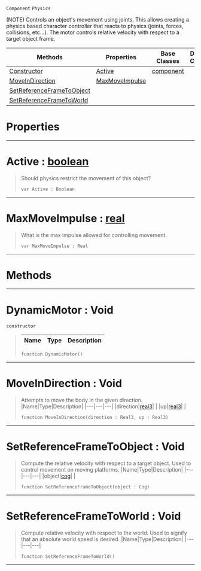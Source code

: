  `Component` `Physics`



(NOTE) Controls an object's movement using joints. This allows creating a physics based character controller that reacts to physics (joints, forces, collisions, etc...). The motor controls relative velocity with respect to a target object frame.

|Methods|Properties|Base Classes|Derived Classes|
|---|---|---|---|
|[ Constructor](dynamicmotor.md#dynamicmotor-void)|[ Active](dynamicmotor.md#active-zilch-engine-docum)|[component](component.md)| |
|[ MoveInDirection](dynamicmotor.md#moveindirection-void)|[ MaxMoveImpulse](dynamicmotor.md#maxmoveimpulse-zilch-engi)| | |
|[ SetReferenceFrameToObject](dynamicmotor.md#setreferenceframetoobjec)| | | |
|[ SetReferenceFrameToWorld](dynamicmotor.md#setreferenceframetoworld)| | | |


 #  Properties


---  
 #  Active : [boolean](../nada_base_types/boolean.md)

> Should physics restrict the movement of this object?
> ``` lang=cpp, name=Nada
> var Active : Boolean


---  
 #  MaxMoveImpulse : [real](../nada_base_types/real.md)

> What is the max impulse allowed for controlling movement.
> ``` lang=cpp, name=Nada
> var MaxMoveImpulse : Real


---  
 #  Methods


---  
 #  DynamicMotor : Void

 `constructor`

> 
> |Name|Type|Description|
> |---|---|---|
> ``` lang=cpp, name=Nada
> function DynamicMotor()
> ``` 


---  
 #  MoveInDirection : Void

> Attempts to move the body in the given direction.
> |Name|Type|Description|
> |---|---|---|
> |direction|[real3](../nada_base_types/real3.md)| |
> |up|[real3](../nada_base_types/real3.md)| |
> ``` lang=cpp, name=Nada
> function MoveInDirection(direction : Real3, up : Real3)
> ``` 


---  
 #  SetReferenceFrameToObject : Void

> Compute the relative velocity with respect to a target object. Used to control movement on moving platforms.
> |Name|Type|Description|
> |---|---|---|
> |object|[cog](cog.md)| |
> ``` lang=cpp, name=Nada
> function SetReferenceFrameToObject(object : Cog)
> ``` 


---  
 #  SetReferenceFrameToWorld : Void

> Compute relative velocity with respect to the world. Used to signify that an absolute world speed is desired.
> |Name|Type|Description|
> |---|---|---|
> ``` lang=cpp, name=Nada
> function SetReferenceFrameToWorld()
> ``` 


---  
 

 